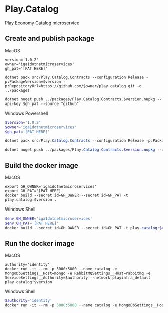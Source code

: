# Play.Catalog

Play Economy Catalog microservice

## Create and publish package

MacOS

```shell
version='1.0.2'
owner='iga1dotnetmicroservices'
gh_pat='[PAT HERE]'

dotnet pack src/Play.Catalog.Contracts --configuration Release -p:PackageVersion=$version -p:RepositoryUrl=https://github.com/$owner/play.catalog.git -o ../packages

dotnet nuget push ../packages/Play.Catalog.Contracts.$version.nupkg --api-key $gh_pat --source "github"
```

Windows Powershell

```powershell
$version='1.0.2'
$owner='iga1dotnetmicroservices'
$gh_pat='[PAT HERE]'

dotnet pack src/Play.Catalog.Contracts --configuration Release -p:PackageVersion=$version -p:RepositoryUrl=https://github.com/$owner/play.catalog.git -o ../packages

dotnet nuget push ../packages/Play.Catalog.Contracts.$version.nupkg --api-key $gh_pat --source "github"
```

## Build the docker image

MacOS

```shell
export GH_OWNER='iga1dotnetmicroservices'
export GH_PAT='[PAT HERE]'
docker build --secret id=GH_OWNER --secret id=GH_PAT -t play.catalog:$version .
```

Windows Shell

```powershell
$env:GH_OWNER='iga1dotnetmicroservices'
$env:GH_PAT='[PAT HERE]'
docker build --secret id=GH_OWNER --secret id=GH_PAT -t play.catalog:$version .
```

## Run the docker image

MacOS

```shell 
authority='identity'
docker run -it --rm -p 5000:5000 --name catalog -e MongoDbSettings__Host=mongo -e RabbitMQSettings__Host=rabbitmq -e ServiceSettings__Authority=$authority --network playinfra_default play.catalog:$version
```

Windows Shell

```powershell
$authority='identity'
docker run -it --rm -p 5000:5000 --name catalog -e MongoDbSettings__Host=mongo -e RabbitMQSettings__Host=rabbitmq -e ServiceSettings__Authority=$authority --network playinfra_default play.catalog:$version
```
